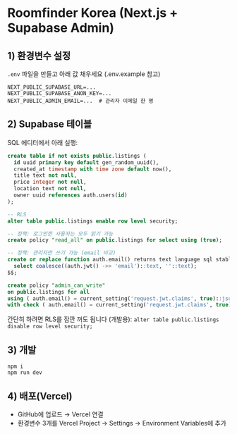 # Roomfinder Korea (Next.js + Supabase Admin)

## 1) 환경변수 설정
`.env` 파일을 만들고 아래 값 채우세요 (.env.example 참고)

```
NEXT_PUBLIC_SUPABASE_URL=...
NEXT_PUBLIC_SUPABASE_ANON_KEY=...
NEXT_PUBLIC_ADMIN_EMAIL=...  # 관리자 이메일 한 명
```

## 2) Supabase 테이블
SQL 에디터에서 아래 실행:

```sql
create table if not exists public.listings (
  id uuid primary key default gen_random_uuid(),
  created_at timestamp with time zone default now(),
  title text not null,
  price integer not null,
  location text not null,
  owner uuid references auth.users(id)
);

-- RLS
alter table public.listings enable row level security;

-- 정책: 로그인한 사용자는 모두 읽기 가능
create policy "read_all" on public.listings for select using (true);

-- 정책: 관리자만 쓰기 가능 (email 비교)
create or replace function auth.email() returns text language sql stable as $$
  select coalesce((auth.jwt() ->> 'email')::text, ''::text);
$$;

create policy "admin_can_write"
on public.listings for all
using ( auth.email() = current_setting('request.jwt.claims', true)::json->>'email' )
with check ( auth.email() = current_setting('request.jwt.claims', true)::json->>'email' );
```

간단히 하려면 RLS를 잠깐 꺼도 됩니다 (개발용): `alter table public.listings disable row level security;`

## 3) 개발
```
npm i
npm run dev
```

## 4) 배포(Vercel)
- GitHub에 업로드 → Vercel 연결
- 환경변수 3개를 Vercel Project → Settings → Environment Variables에 추가
```
